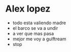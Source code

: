 Alex lopez
===================

* todo esta valiendo madre 
* el barco se va a undir 
* a ver que mas pasa 
* mejor me voy a gulftream 
* stop 
